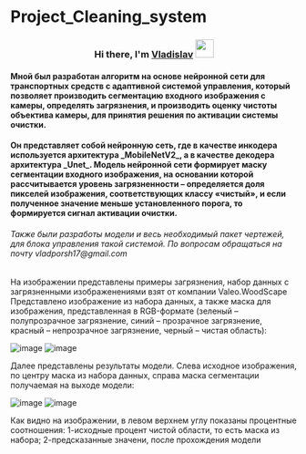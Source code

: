 
# Project_Cleaning_system
<h3 align="center">Hi there, I'm <a href="https://vladporsh17@gmail.com/" target="_blank">Vladislav</a> 
<img src="https://github.com/blackcater/blackcater/raw/main/images/Hi.gif" height="32"/></h3>
<h4> Мной был разработан алгоритм на основе нейронной сети для транспортных средств с адаптивной системой управления, который позволяет производить сегментацию входного изображения с камеры, определять загрязнения, и производить оценку чистоты объектива камеры, для принятия решения по активации системы очистки.</h4>
<h4>Он представляет собой нейронную сеть, где в качестве инкодера используется архитектура _MobileNetV2_, а в качестве декодера архитектура _Unet_.
Модель нейронной сети формирует маску сегментации входного изображения, на основании которой рассчитывается уровень загрязненности – определяется доля пикселей изображения, соответствующих классу «чистый», и если полученное значение меньше установленного порога, то формируется сигнал активации очистки.</h4>
<h6> Также были разработы модели и весь необходимый пакет чертежей, для блока управления такой системой. По вопросам обращаться на почту vladporsh17@gmail.com </h6>
На изображении представлены примеры загрязнения, набор данных с загрязненными изображенениями взят от компании Valeo.WoodScape
Представлено изображение из набора данных, а также маска для изображения, представленная в RGB-формате (зеленый – полупрозрачное загрязнение, синий – прозрачное загрязнение, красный – непрозрачное загрязнение, черный – чистая область):

![image](https://github.com/Oddi17/Project_Cleaning_system/assets/115147169/6e9b4a44-6867-45be-a1fe-46179422e622) 
![image](https://github.com/Oddi17/Project_Cleaning_system/assets/115147169/65ee8657-b4ef-4d1a-853e-324a646208fd)

Далее представлены результаты модели.
Слева исходное изображения, по центру маска из набора данных, справа маска сегментации получаемая на выходе модели:

![image](https://github.com/Oddi17/Project_Cleaning_system/assets/115147169/8291c11b-9b83-47a8-832b-5f098dc42a24)
![image](https://github.com/Oddi17/Project_Cleaning_system/assets/115147169/8bc296e3-d73e-4b39-9cc3-2e78fd147749)

Как видно на изображении, в левом верхнем углу показаны процентные соотношения: 1-исходные процент чистой области, то есть маска из набора; 2-предсказанные значени, после прохождения модели  

